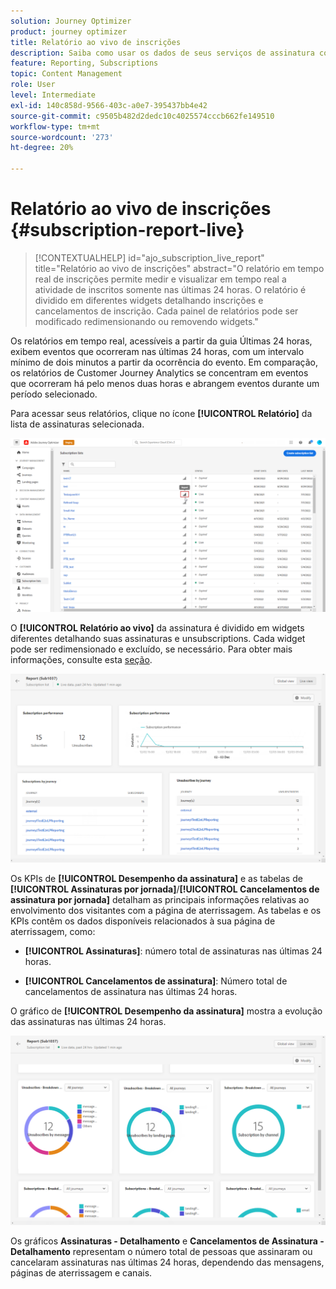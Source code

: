 ```yaml
---
solution: Journey Optimizer
product: journey optimizer
title: Relatório ao vivo de inscrições
description: Saiba como usar os dados de seus serviços de assinatura com o relatório online de assinatura
feature: Reporting, Subscriptions
topic: Content Management
role: User
level: Intermediate
exl-id: 140c858d-9566-403c-a0e7-395437bb4e42
source-git-commit: c9505b482d2dedc10c4025574cccb662fe149510
workflow-type: tm+mt
source-wordcount: '273'
ht-degree: 20%

---
```


# Relatório ao vivo de inscrições {#subscription-report-live}

>[!CONTEXTUALHELP]
>id="ajo_subscription_live_report"
>title="Relatório ao vivo de inscrições"
>abstract="O relatório em tempo real de inscrições permite medir e visualizar em tempo real a atividade de inscritos somente nas últimas 24 horas. O relatório é dividido em diferentes widgets detalhando inscrições e cancelamentos de inscrição. Cada painel de relatórios pode ser modificado redimensionando ou removendo widgets."

Os relatórios em tempo real, acessíveis a partir da guia Últimas 24 horas, exibem eventos que ocorreram nas últimas 24 horas, com um intervalo mínimo de dois minutos a partir da ocorrência do evento. Em comparação, os relatórios de Customer Journey Analytics se concentram em eventos que ocorreram há pelo menos duas horas e abrangem eventos durante um período selecionado.

Para acessar seus relatórios, clique no ícone **[!UICONTROL Relatório]** da lista de assinaturas selecionada.

![](assets/subscription_report_7.png)

O **[!UICONTROL Relatório ao vivo]** da assinatura é dividido em widgets diferentes detalhando suas assinaturas e unsubscriptions. Cada widget pode ser redimensionado e excluído, se necessário. Para obter mais informações, consulte esta [seção](live-report.md).

![](assets/subscription_report_3.png)

Os KPIs de **[!UICONTROL Desempenho da assinatura]** e as tabelas de **[!UICONTROL Assinaturas por jornada]**/**[!UICONTROL Cancelamentos de assinatura por jornada]** detalham as principais informações relativas ao envolvimento dos visitantes com a página de aterrissagem. As tabelas e os KPIs contêm os dados disponíveis relacionados à sua página de aterrissagem, como:

* **[!UICONTROL Assinaturas]**: número total de assinaturas nas últimas 24 horas.

* **[!UICONTROL Cancelamentos de assinatura]**: Número total de cancelamentos de assinatura nas últimas 24 horas.

O gráfico de **[!UICONTROL Desempenho da assinatura]** mostra a evolução das assinaturas nas últimas 24 horas.

![](assets/subscription_report_4.png)

Os gráficos **Assinaturas - Detalhamento** e **Cancelamentos de Assinatura - Detalhamento** representam o número total de pessoas que assinaram ou cancelaram assinaturas nas últimas 24 horas, dependendo das mensagens, páginas de aterrissagem e canais.
